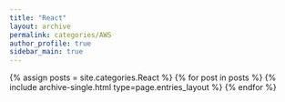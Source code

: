 ```yaml
---
title: "React"
layout: archive
permalink: categories/AWS
author_profile: true
sidebar_main: true
---
```


{% assign posts = site.categories.React %}
{% for post in posts %} {% include archive-single.html type=page.entries_layout %} {% endfor %}